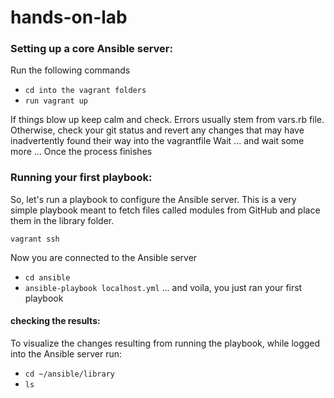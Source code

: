 # hands-on-lab
### Setting up a core Ansible server:
Run the following commands

+ `cd into the vagrant folders`
+ `run vagrant up`

If things blow up keep calm and check. Errors usually stem from vars.rb file. Otherwise, check your git status and revert any changes
that may have inadvertently found their way into the vagrantfile
Wait ... and wait some more ... Once the process finishes

### Running your first playbook:
So, let's run a playbook to configure the Ansible server.
This is a very simple playbook meant to fetch files called modules from GitHub
and place them in the library folder.

`vagrant ssh`

Now you are connected to the Ansible server
+ `cd ansible`
+ `ansible-playbook localhost.yml`
... and voila, you just ran your first playbook

#### **checking the results**:
To visualize the changes resulting from running the playbook, while logged into the Ansible server run:
+ `cd ~/ansible/library`
+ `ls`
